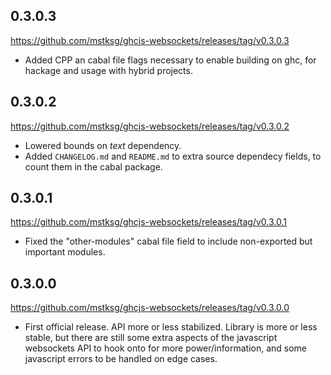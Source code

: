 0.3.0.3
-------
<https://github.com/mstksg/ghcjs-websockets/releases/tag/v0.3.0.3>

*   Added CPP an cabal file flags necessary to enable building on ghc, for
    hackage and usage with hybrid projects.

0.3.0.2
-------
<https://github.com/mstksg/ghcjs-websockets/releases/tag/v0.3.0.2>

*   Lowered bounds on *text* dependency.
*   Added `CHANGELOG.md` and `README.md` to extra source dependecy fields, to
    count them in the cabal package.

0.3.0.1
-------
<https://github.com/mstksg/ghcjs-websockets/releases/tag/v0.3.0.1>

*   Fixed the "other-modules" cabal file field to include non-exported but
    important modules.

0.3.0.0
-------
<https://github.com/mstksg/ghcjs-websockets/releases/tag/v0.3.0.0>

*   First official release.  API more or less stabilized.  Library is more or
    less stable, but there are still some extra aspects of the javascript
    websockets API to hook onto for more power/information, and some
    javascript errors to be handled on edge cases.

